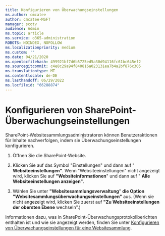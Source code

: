 ```yaml
---
title: Konfigurieren von Überwachungseinstellungen
ms.author: cmcatee
author: cmcatee-MSFT
manager: scotv
audience: Admin
ms.topic: article
ms.service: o365-administration
ROBOTS: NOINDEX, NOFOLLOW
ms.localizationpriority: medium
ms.custom: ''
ms.date: 04/21/2020
ms.openlocfilehash: 499921bf7d6b5725ed5a30d94116fc61bc645ef2
ms.sourcegitcommit: c4e8c29a94f840816a023131ea7b4a2bf876c305
ms.translationtype: MT
ms.contentlocale: de-DE
ms.lasthandoff: 06/29/2022
ms.locfileid: "66288874"
---
```

# <a name="configure-sharepoint-audit-settings"></a>Konfigurieren von SharePoint-Überwachungseinstellungen

SharePoint-Websitesammlungsadministratoren können Benutzeraktionen für Inhalte nachverfolgen, indem sie Überwachungseinstellungen konfigurieren.
  
1. Öffnen Sie die SharePoint-Website.
    
2. Klicken Sie auf das Symbol "Einstellungen" und dann auf " **Websiteeinstellungen"**. Wenn "Websiteeinstellungen" nicht angezeigt wird, klicken Sie auf **"Websiteinformationen**" und dann auf " **Alle Websiteeinstellungen anzeigen"**.
    
3. Wählen Sie unter **"Websitesammlungsverwaltung**" **die Option "Websitesammlungsüberwachungseinstellungen"** aus. (Wenn sie nicht angezeigt wird, klicken Sie zuerst auf **"Zu Websiteeinstellungen der obersten Ebene** wechseln".) 
    
Informationen dazu, was in SharePoint-Überwachungsprotokollberichten enthalten ist und wie sie angezeigt werden, finden Sie unter [Konfigurieren von Überwachungseinstellungen für eine Websitesammlung](https://go.microsoft.com/fwlink/?linkid=404050).
  

